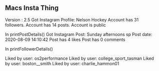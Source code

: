 Macs Insta Thing
----------------
Version :  2.5
Got Instagram Profile:  Nelson Hockey
Account has  31  followers.
Account has  14 posts.
Account is public

In printPostDetails()
Got Instagram Post:  Sunday afternoons sp
Post date:  2020-08-09 14:10:42
Post has  4  likes
Post has  0 comments

In printFollowerDetails()

Liked by user:  os2performance
Liked by user:  college_sport_tasman
Liked by user:  boston__smith
Liked by user:  charlie_hammon01
